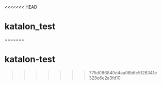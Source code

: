 <<<<<<< HEAD
# katalon_test
=======
# katalon-test
>>>>>>> 775d086840d4aa08b6c5f28341e328e6e2a3fd10
